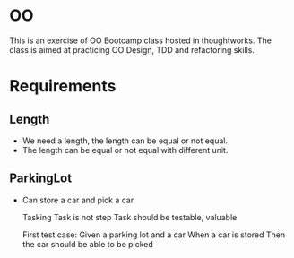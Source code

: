 # OO
This is an exercise of OO Bootcamp class hosted in thoughtworks. The class is aimed at practicing OO Design, TDD and refactoring skills.


# Requirements
## Length
- We need a length, the length can be equal or not equal.
- The length can be equal or not equal with different unit.

## ParkingLot
- Can store a car and pick a car

    Tasking
    Task is not step
    Task should be testable, valuable
    
    First test case: 
    Given a parking lot and a car
    When a car is stored
    Then the car should be able to be picked